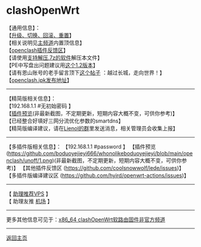# clashOpenWrt
【通用信息】：      
【[升级、切换、回滚、重置](https://t.me/OpenWRTcn/48)】        
【相关说明见[主频道](https://t.me/OpenWRTcn)内置顶信息】     
【[openclash插件反馈区](https://github.com/vernesong/OpenClash/issues)】         
【请使用[支持解压.7z的软件](https://cn.bandisoft.com/bandizip/)解压本文件】       
【PE中写盘出问题建议用[这个1.2版本](https://t.me/OpenWRTcn/8)】           
【请有恩山账号的老手留言顶下[这个帖子](https://www.right.com.cn/forum/thread-4053643-1-1.html) ：越过长城，走向世界！】              
【[openclash.ipk发布地址](https://github.com/vernesong/OpenClash/releases)】                  

---------------------------------------                   
【精简版相关信息】：            
【192.168.1.1 #无初始密码 】          
【[插件预览](https://github.com/boduoyejieyi666/whonolikeboduoyejieyi/blob/main/openclash/unoff/2.png)(非最新截图，不定期更新，短期内容大概不变，可供你参考)】          
【已经整合好填好三网分流优化参数的smartdns】                   
【精简版编译建议，请在[Lienol的群](https://t.me/openwrtcs)里发送消息，相关管理员会收集上报】                       

--------------------------------------
【多插件版相关信息】：
【192.168.1.1 #password 】
【插件预览 (https://github.com/boduoyejieyi666/whonolikeboduoyejieyi/blob/main/openclash/unoff/1.png)(非最新截图，不定期更新，短期内容大概不变，可供你参考)】
【其他插件反馈区 (https://github.com/coolsnowwolf/lede/issues)】
【多插件版编译建议区 (https://github.com/hyird/openwrt-actions/issues)】          

--------------------------------------
【 [助理推荐VPS](https://github.com/boduoyejieyi666/whonolikeboduoyejieyi/blob/main/MyFanFan.md) 】            
【 助理友推 [机场](https://github.com/boduoyejieyi666/whonolikeboduoyejieyi/blob/main/youlian/jichang.md) 】         

--------------------------------------
更多其他信息可见于：[x86_64 clashOpenWrt软路由固件非官方频道](https://t.me/clashOpenWRT233)       

--------------------------------------
[返回主页](https://github.com/boduoyejieyi666/whonolikeboduoyejieyi/blob/main/README.md)           
